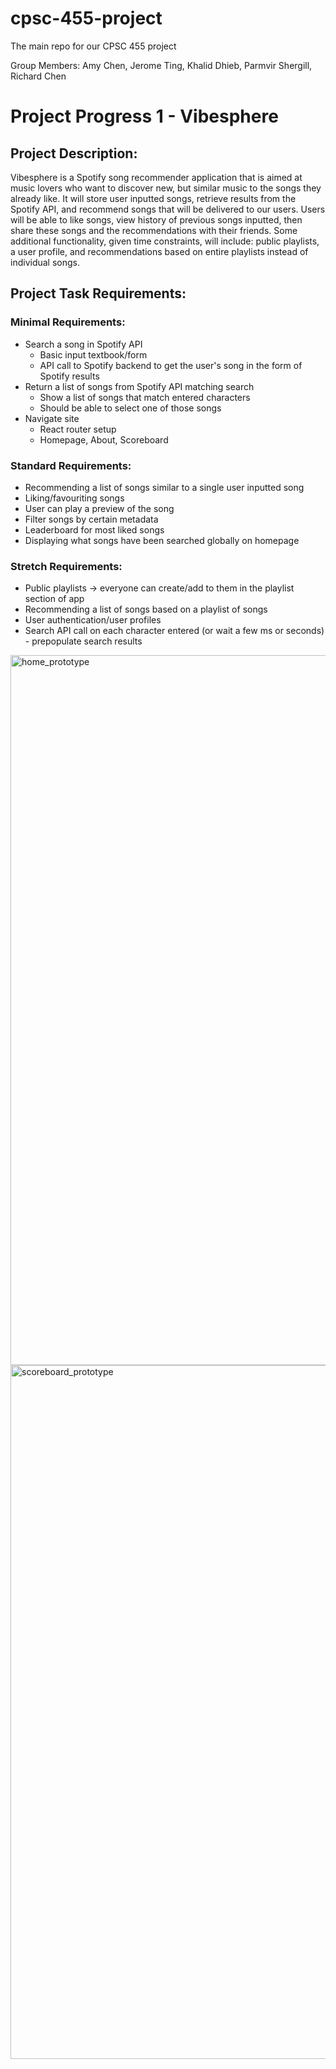 # cpsc-455-project
The main repo for our CPSC 455 project

Group Members: Amy Chen, Jerome Ting, Khalid Dhieb, Parmvir Shergill, Richard Chen

# Project Progress 1 - Vibesphere

## Project Description:
Vibesphere is a Spotify song recommender application that is aimed at music lovers who want to discover new, but similar music to the songs they already like. It will store user inputted songs, retrieve results from the Spotify API, and recommend songs that will be delivered to our users. Users will be able to like songs, view history of previous songs inputted, then share these songs and the recommendations with their friends. Some additional functionality, given time constraints, will include: public playlists, a user profile, and recommendations based on entire playlists instead of individual songs.

## Project Task Requirements:
### Minimal Requirements:
- Search a song in Spotify API
  - Basic input textbook/form
  - API call to Spotify backend to get the user's song in the form of Spotify results
- Return a list of songs from Spotify API matching search
  - Show a list of songs that match entered characters
  - Should be able to select one of those songs
- Navigate site
  - React router setup
  - Homepage, About, Scoreboard

### Standard Requirements:
- Recommending a list of songs similar to a single user inputted song
- Liking/favouriting songs
- User can play a preview of the song
- Filter songs by certain metadata
- Leaderboard for most liked songs
- Displaying what songs have been searched globally on homepage

### Stretch Requirements:
- Public playlists -> everyone can create/add to them in the playlist section of app
- Recommending a list of songs based on a playlist of songs
- User authentication/user profiles
- Search API call on each character entered (or wait a few ms or seconds) - prepopulate search results

<img width="1136" alt="home_prototype" src="https://github.com/KDhieb/cpsc-455-project/assets/75541965/295cd341-b8d5-474f-9a48-ccd621ca1279">
<img width="1110" alt="scoreboard_prototype" src="https://github.com/KDhieb/cpsc-455-project/assets/75541965/3953286f-94a4-4b10-af6b-d6088a7dbb04">
